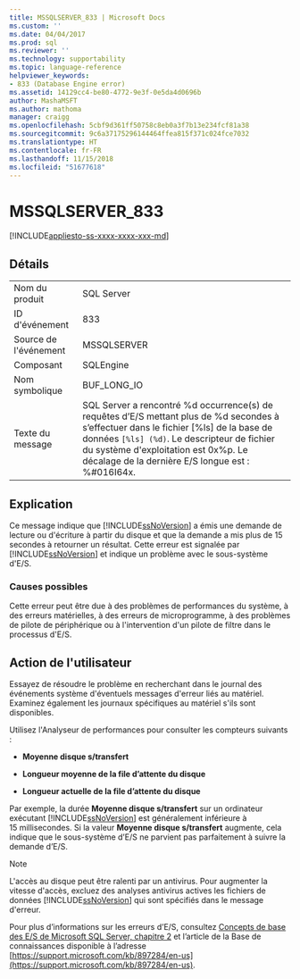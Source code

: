 ```yaml
---
title: MSSQLSERVER_833 | Microsoft Docs
ms.custom: ''
ms.date: 04/04/2017
ms.prod: sql
ms.reviewer: ''
ms.technology: supportability
ms.topic: language-reference
helpviewer_keywords:
- 833 (Database Engine error)
ms.assetid: 14129cc4-be80-4772-9e3f-0e5da4d0696b
author: MashaMSFT
ms.author: mathoma
manager: craigg
ms.openlocfilehash: 5cbf9d361ff50758c8eb0a3f7b13e234fcf81a38
ms.sourcegitcommit: 9c6a37175296144464ffea815f371c024fce7032
ms.translationtype: HT
ms.contentlocale: fr-FR
ms.lasthandoff: 11/15/2018
ms.locfileid: "51677618"
---
```

# <a name="mssqlserver833"></a>MSSQLSERVER_833
[!INCLUDE[appliesto-ss-xxxx-xxxx-xxx-md](../../includes/appliesto-ss-xxxx-xxxx-xxx-md.md)]
  
## <a name="details"></a>Détails  
  
|||  
|-|-|  
|Nom du produit|SQL Server|  
|ID d'événement|833|  
|Source de l'événement|MSSQLSERVER|  
|Composant|SQLEngine|  
|Nom symbolique|BUF_LONG_IO|  
|Texte du message|SQL Server a rencontré %d occurrence(s) de requêtes d’E/S mettant plus de %d secondes à s’effectuer dans le fichier [%ls] de la base de données `[%ls] (%d)`.  Le descripteur de fichier du système d'exploitation est 0x%p.  Le décalage de la dernière E/S longue est : %#016I64x.|  
  
## <a name="explanation"></a>Explication  
Ce message indique que [!INCLUDE[ssNoVersion](../../includes/ssnoversion-md.md)] a émis une demande de lecture ou d'écriture à partir du disque et que la demande a mis plus de 15 secondes à retourner un résultat. Cette erreur est signalée par [!INCLUDE[ssNoVersion](../../includes/ssnoversion-md.md)] et indique un problème avec le sous-système d'E/S.  
  
### <a name="possible-causes"></a>Causes possibles  
Cette erreur peut être due à des problèmes de performances du système, à des erreurs matérielles, à des erreurs de microprogramme, à des problèmes de pilote de périphérique ou à l'intervention d'un pilote de filtre dans le processus d'E/S.  
  
## <a name="user-action"></a>Action de l'utilisateur  
Essayez de résoudre le problème en recherchant dans le journal des événements système d'éventuels messages d'erreur liés au matériel. Examinez également les journaux spécifiques au matériel s'ils sont disponibles.  
  
Utilisez l'Analyseur de performances pour consulter les compteurs suivants :  
  
-   **Moyenne disque s/transfert**  
  
-   **Longueur moyenne de la file d’attente du disque**  
  
-   **Longueur actuelle de la file d’attente du disque**  
  
Par exemple, la durée **Moyenne disque s/transfert** sur un ordinateur exécutant [!INCLUDE[ssNoVersion](../../includes/ssnoversion-md.md)] est généralement inférieure à 15 millisecondes. Si la valeur **Moyenne disque s/transfert** augmente, cela indique que le sous-système d’E/S ne parvient pas parfaitement à suivre la demande d’E/S.  
  
> [!NOTE]  
> L'accès au disque peut être ralenti par un antivirus. Pour augmenter la vitesse d'accès, excluez des analyses antivirus actives les fichiers de données [!INCLUDE[ssNoVersion](../../includes/ssnoversion-md.md)] qui sont spécifiés dans le message d'erreur.  
  
Pour plus d’informations sur les erreurs d’E/S, consultez [Concepts de base des E/S de Microsoft SQL Server, chapitre 2](https://go.microsoft.com/fwlink/?LinkId=69370) et l’article de la Base de connaissances disponible à l’adresse [https://support.microsoft.com/kb/897284/en-us](https://support.microsoft.com/kb/897284/en-us).  
  
